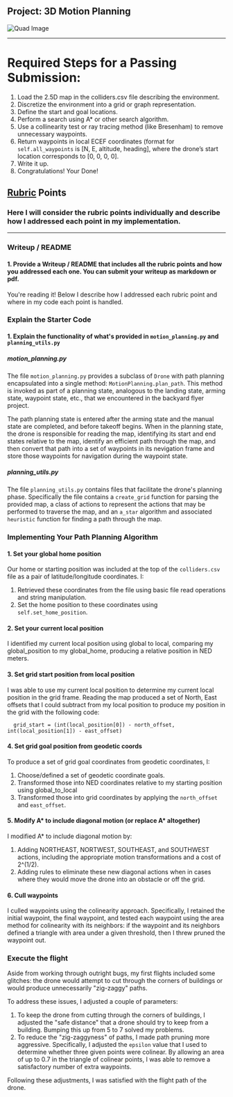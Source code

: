 ## Project: 3D Motion Planning
![Quad Image](./misc/enroute.png)

---


# Required Steps for a Passing Submission:
1. Load the 2.5D map in the colliders.csv file describing the environment.
2. Discretize the environment into a grid or graph representation.
3. Define the start and goal locations.
4. Perform a search using A* or other search algorithm.
5. Use a collinearity test or ray tracing method (like Bresenham) to remove unnecessary waypoints.
6. Return waypoints in local ECEF coordinates (format for `self.all_waypoints` is [N, E, altitude, heading], where the drone’s start location corresponds to [0, 0, 0, 0].
7. Write it up.
8. Congratulations!  Your Done!

## [Rubric](https://review.udacity.com/#!/rubrics/1534/view) Points
### Here I will consider the rubric points individually and describe how I addressed each point in my implementation.  

---
### Writeup / README

#### 1. Provide a Writeup / README that includes all the rubric points and how you addressed each one.  You can submit your writeup as markdown or pdf.  

You're reading it! Below I describe how I addressed each rubric point and where in my code each point is handled.

### Explain the Starter Code

#### 1. Explain the functionality of what's provided in `motion_planning.py` and `planning_utils.py`

##### motion_planning.py

The file `motion_planning.py` provides a subclass of `Drone` with path planning encapsulated into a single method: `MotionPlanning.plan_path`. This method is invoked as part of a planning state, analogous to the landing state, arming state, waypoint state, etc., that we encountered in the backyard flyer project.

The path planning state is entered after the arming state and the manual state are completed, and before takeoff begins. When in the planning state, the drone is responsible for reading the map, identifying its start and end states relative to the map, identify an efficient path through the map, and then convert that path into a set of waypoints in its nevigation frame and store those waypoints for navigation during the waypoint state.

##### planning_utils.py

The file `planning_utils.py` contains files that facilitate the drone's planning phase. Specifically the file contains a `create_grid` function for parsing the provided map, a class of actions to represent the actions that may be performed to traverse the map, and an `a_star` algorithm and associated `heuristic` function for finding a path through the map.

### Implementing Your Path Planning Algorithm

#### 1. Set your global home position

Our home or starting position was included at the top of the `colliders.csv` file as a pair of latitude/longitude coordinates. I:

  1. Retrieved these coordinates from the file using basic file read operations and string manipulation.
  2. Set the home position to these coordinates using `self.set_home_position`.

#### 2. Set your current local position

I identified my current local position using global to local, comparing my global_position to my global_home, producing a relative position in NED meters.

#### 3. Set grid start position from local position

I was able to use my current local position to determine my current local position in the grid frame. Reading the map produced a set of North, East offsets that I could subtract from my local position to produce my position in the grid with the following code:

```
  grid_start = (int(local_position[0]) - north_offset, int(local_position[1]) - east_offset)

```

#### 4. Set grid goal position from geodetic coords

To produce a set of grid goal coordinates from geodetic coordinates, I:

  1. Choose/defined a set of geodetic coordinate goals.
  2. Transformed those into NED coordinates relative to my starting position using global_to_local
  3. Transformed those into grid coordinates by applying the `north_offset` and `east_offset`.


#### 5. Modify A* to include diagonal motion (or replace A* altogether)

I modified A* to include diagonal motion by:

  1. Adding NORTHEAST, NORTWEST, SOUTHEAST, and SOUTHWEST actions, including the appropriate motion transformations and a cost of 2^(1/2).
  2. Adding rules to eliminate these new diagonal actions when in cases where they would move the drone into an obstacle or off the grid.

#### 6. Cull waypoints 

I culled waypoints using the colinearity approach. Specifically, I retained the initial waypoint, the final waypoint, and tested each waypoint using the area method for colinearity with its neighbors: if the waypoint and its neighbors defined a triangle with area under a given threshold, then I threw pruned the waypoint out.


### Execute the flight


Aside from working through outright bugs, my first flights included some glitches: the drone would attempt to cut through the corners of buildings or would produce unnecessarily "zig-zaggy" paths.

To address these issues, I adjusted a couple of parameters:

1. To keep the drone from cutting through the corners of buildings, I adjusted the "safe distance" that a drone should try to keep from a building. Bumping this up from 5 to 7 solved my problems.
2. To reduce the "zig-zaggyness" of paths, I made path pruning more aggressive. Specifically, I adjusted the `epsilon` value that I used to determine whether three given points were colinear. By allowing an area of up to 0.7 in the triangle of colinear points, I was able to remove a satisfactory number of extra waypoints.

Following these adjustments, I was satisfied with the flight path of the drone.

